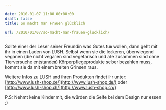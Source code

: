 ```yaml
---

date: 2010-01-07 11:00:00+00:00
draft: false
title: So macht man Frauen glücklich

url: /2010/01/07/so-macht-man-frauen-glucklich/
---
```


Sollte einer der Leser seiner Freundin was Gutes tun wollen, dann geht mit ihr in einen Laden von LUSH. Selbst wenn sie die leckeren, überwiegend veganen (die nicht veganen sind vegetarisch und alle zusammen sind ohne Tierversuche entstanden) Körperpflegeprodukte selber bezahlen muss, kommt sie da mit einem breiten Grinsen raus.  
  
Weitere Infos zu LUSH und ihren Produkten findet ihr unter: [http://www.lush-shop.de/](http://www.lush-shop.de/) oder [http://www.lush-shop.ch/](http://www.lush-shop.ch/)  
  
P.S: Nehmt keine Kinder mit, die würden die Seife bei dem Design nur essen ;)
